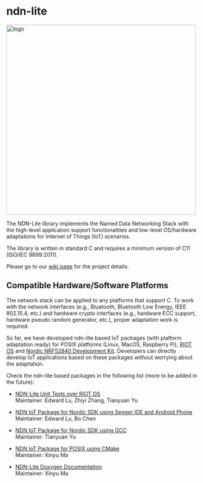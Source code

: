ndn-lite
========

<img src="https://zhiyi-zhang.com/images/ndn-lite-logo.jpg" alt="logo" width="500"/>

The NDN-Lite library implements the Named Data Networking Stack with the high-level application support functionalities and low-level OS/hardware adaptations for Internet of Things (IoT) scenarios.

The library is written in standard C and requires a minimum version of C11 (ISO/IEC 9899:2011).

Please go to our [wiki page](https://github.com/Zhiyi-Zhang/ndn_standalone/wiki) for the project details.

Compatible Hardware/Software Platforms
--------------------------------------

The network stack can be applied to any platforms that support C.
To work with the network interfaces (e.g., Bluetooth, Bluetooth Low Energy, IEEE 802.15.4, etc.) and hardware crypto interfaces (e.g., hardware ECC support, hardware pseudo random generator, etc.), proper adaptation work is required.

So far, we have developed ndn-lite based IoT packages (with platform adaptation ready) for POSIX platforms (Linux, MacOS, Raspberry Pi), [RIOT OS](https://www.riot-os.org/) and [Nordic NRF52840 Development Kit](https://www.nordicsemi.com/eng/Products/nRF52840-DK).
Developers can directly develop IoT applications based on these packages without worrying about the adaptation.

Check the ndn-lite based packages in the following list (more to be added in the future):

* [NDN-Lite Unit Tests over RIOT OS](https://github.com/named-data-iot/ndn-lite-test-over-riot) \
Maintainer: Edward Lu, Zhiyi Zhang, Tianyuan Yu

* [NDN IoT Package for Nordic SDK using Segger IDE and Android Phone](https://github.com/named-data-iot/ndn-iot-package-over-nordic-sdk) \
Maintainer: Edward Lu, Bo Chen

* [NDN IoT Package for Nordic SDK using GCC](https://github.com/named-data-iot/ndn-iot-package-over-nordic-sdk-gcc) \
Maintainer: Tianyuan Yu

* [NDN IoT Package for POSIX using CMake](https://github.com/named-data-iot/ndn-iot-package-over-posix) \
Maintainer: Xinyu Ma

* [NDN-Lite Doxygen Documentation](https://zjkmxy.github.io/ndn-lite-docs/index.html) \
Maintainer: Xinyu Ma
